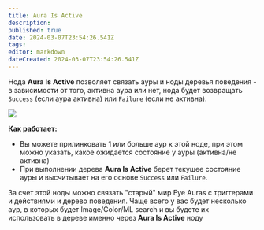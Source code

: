```yaml
---
title: Aura Is Active
description: 
published: true
date: 2024-03-07T23:54:26.541Z
tags: 
editor: markdown
dateCreated: 2024-03-07T23:54:26.541Z
---
```



Нода **Aura Is Active** позволяет связать ауры и ноды деревья поведения - в зависимости от того, активна аура или нет, нода будет возвращать `Success` (если аура активна) или `Failure` (если не активна).

![](https://i.imgur.com/67jYSwV.png)

**Как работает:**
- Вы можете прилинковать 1 или больше аур к этой ноде, при этом можно указать, какое ожидается состояние у ауры (активна/не активна)
- При выполнении дерева **Aura Is Active** берет текущее состояние ауры и высчитывает на его основе `Success` или `Failure`.

За счет этой ноды можно связать "старый" мир Eye Auras с триггерами и действиями и дерево поведения. Чаще всего у вас будет несколько аур, в которых будет Image/Color/ML search и вы будете их использовать в дереве именно через **Aura Is Active** ноду